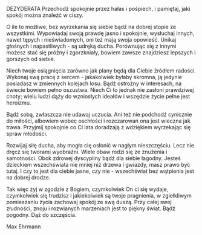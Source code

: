 
DEZYDERATA
Przechodź spokojnie przez hałas i pośpiech, i pamiętaj, jaki spokój można znaleźć w ciszy.

O ile to możliwe, bez wyrzekania się siebie bądź na dobrej stopie ze wszystkimi.
Wypowiadaj swoją prawdę jasno i spokojnie, wysłuchaj innych, nawet tępych i nieświadomych, oni też mają swoja opowieść.
Unikaj głośnych i napastliwych - są udręką ducha.
Porównując się z innymi możesz stać się próżny i zgorzkniały, bowiem zawsze znajdziesz lepszych i gorszych od siebie.

Niech twoje osiągnięcia zarówno jak plany będą dla Ciebie źródłem radości.
Wykonaj swą pracę z sercem - jakakolwiek byłaby skromna, ją jedynie posiadasz
w zmiennych kolejach losu.
Bądź ostrożny w interesach, na świecie bowiem pełno oszustwa.
Niech Ci to jednak nie zasłoni prawdziwej cnoty; wielu ludzi dąży do wzniosłych ideałów
i wszędzie życie pełne jest heroizmu.

Bądź sobą, zwłaszcza nie udawaj uczucia.
Ani też nie podchodź cynicznie do miłości, albowiem wobec oschłości i rozczarowań ona jest wieczna jak trawa.
Przyjmij spokojnie co Ci lata doradzają z wdziękiem wyrzekając się spraw młodości.

Rozwijaj siłę ducha, aby mogła cię osłonić w nagłym nieszczęściu.
Lecz nie dręcz się tworami wyobraźni. Wiele obaw rodzi się ze znużenia i samotności.
Obok zdrowej dyscypliny bądź dla siebie łagodny.
Jesteś dzieckiem wszechświata nie mniej niż drzewa i gwiazdy, masz prawo być tutaj.
I czy to jest dla ciebie jasne, czy nie - wszechświat bez wątpienia jest na dobrej drodze.

Tak więc żyj w zgodzie z Bogiem, czymkolwiek On ci się wydaje,
czymkolwiek się trudzisz i jakiekolwiek są twoje pragnienia, w zgiełkliwym pomieszaniu życia zachowaj spokój ze swą duszą.
Przy całej swej złudności, znoju i rozwianych marzeniach jest to piękny świat.
Bądź pogodny. Dąż do szczęścia.


Max Ehrmann